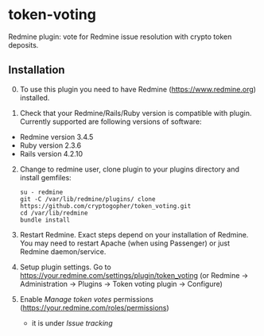 # token-voting

Redmine plugin: vote for Redmine issue resolution with crypto token deposits.

## Installation

0. To use this plugin you need to have Redmine (https://www.redmine.org) installed.

1. Check that your Redmine/Rails/Ruby version is compatible with plugin. Currently supported are following versions of software:
* Redmine version                3.4.5
* Ruby version                   2.3.6
* Rails version                  4.2.10

2. Change to redmine user, clone plugin to your plugins directory and install gemfiles:
   ```
   su - redmine
   git -C /var/lib/redmine/plugins/ clone https://github.com/cryptogopher/token_voting.git
   cd /var/lib/redmine
   bundle install
   ```

3. Restart Redmine. Exact steps depend on your installation of Redmine. You may need to restart Apache (when using Passenger) or just Redmine daemon/service.

4. Setup plugin settings. Go to https://your.redmine.com/settings/plugin/token_voting (or Redmine -> Administration -> Plugins -> Token voting plugin -> Configure)

5. Enable _Manage token votes_ permissions (https://your.redmine.com/roles/permissions)
   - it is under _Issue tracking_
